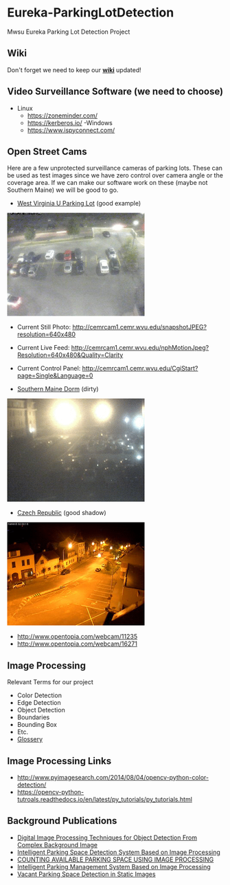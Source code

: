 # Eureka-ParkingLotDetection
Mwsu Eureka Parking Lot Detection Project

## Wiki

Don't forget we need to keep our **[wiki](../../wiki)** updated!

## Video Surveillance Software (we need to choose)
- Linux
  - https://zoneminder.com/
  - https://kerberos.io/
-Windows 
  - https://www.ispyconnect.com/
  

## Open Street Cams

Here are a few unprotected surveillance cameras of parking lots. These can be used as test images since we have zero control
over camera angle or the coverage area. If we can make our software work on these (maybe not Southern Maine) we will be good
to go.

- [West Virginia U Parking Lot](http://www.opentopia.com/webcam/11480) (good example)

![](./images/west_virginia/animation.gif)

- Current Still Photo: http://cemrcam1.cemr.wvu.edu/snapshotJPEG?resolution=640x480
- Current Live Feed: http://cemrcam1.cemr.wvu.edu/nphMotionJpeg?Resolution=640x480&Quality=Clarity
- Current Control Panel:  http://cemrcam1.cemr.wvu.edu/CgiStart?page=Single&Language=0

- [Southern Maine Dorm](http://www.opentopia.com/webcam/16165) (dirty)

![](./images/southern_maine/animation.gif)

- [Czech Republic](http://www.opentopia.com/webcam/16031) (good shadow)

![](./images/czech_republic/animation.gif)

- http://www.opentopia.com/webcam/11235
- http://www.opentopia.com/webcam/16271

## Image Processing

Relevant Terms for our project

  - Color Detection
  - Edge Detection
  - Object Detection
  - Boundaries
  - Bounding Box
  - Etc.
  - [Glossery](http://usabilityetc.com/articles/image-processing-glossary/)
  

## Image Processing Links

- http://www.pyimagesearch.com/2014/08/04/opencv-python-color-detection/
- https://opencv-python-tutroals.readthedocs.io/en/latest/py_tutorials/py_tutorials.html
    

## Background Publications
  - [Digital Image Processing Techniques for Object Detection From Complex Background Image](./papers/digital_image_processing_object_detection.pdf)
  - [Intelligent Parking Space Detection System Based on Image Processing](./papers/intelligent_system.pdf)
  - [COUNTING AVAILABLE PARKING SPACE USING IMAGE PROCESSING](./papers/counting_available.pdf)
  - [Intelligent Parking Management System Based on Image Processing](./papers/intelligent_management_system.pdf)
  - [Vacant Parking Space Detection in Static Images](./papers/vacant_parking_space_detection.pdf)
